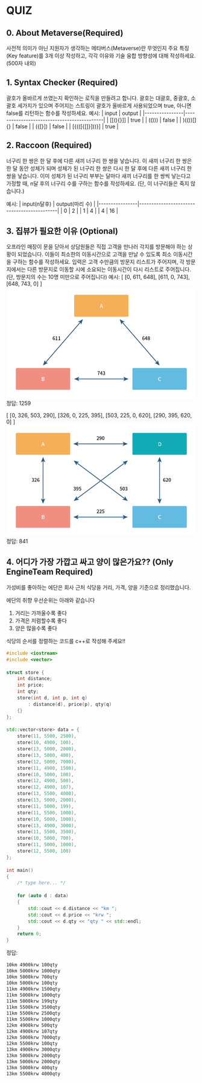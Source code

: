 # QUIZ 

## 0. About Metaverse(Required)
사전적 의미가 아닌 지원자가 생각하는 메타버스(Metaverse)란 무엇인지 주요 특징(Key feature)를 3개 이상 작성하고, 
각각 이유와 기술 융합 방향성에 대해 작성하세요. (500자 내외)

## 1. Syntax Checker (Required)

괄호가 올바르게 쓰였는지 확인하는 로직을 만들려고 합니다. 
괄호는 대괄호, 중괄호, 소괄호 세가지가 있으며 주어지는 스트링이 괄호가 올바르게 사용되었으며 true, 아니면 false를 리턴하는 함수를 작성하세요.
예시: 
| input          | output                                     |
|----------------|--------------------------------------------|
| [[(){}]]       | true                                       |
| (()))          | false                                      |
| )(())[]{}      | false                                      |
| ({[}])         | false                                      |
| [{(([{[]}]))}] | true                                       |

## 2. Raccoon (Required)
너구리 한 쌍은 한 달 후에 다른 새끼 너구리 한 쌍을 낳습니다. 
이 새끼 너구리 한 쌍은 한 달 동안 성체가 되며 성체가 된 너구리 한 쌍은 다시 한 달 후에 다른 새끼 너구리 한 쌍을 낳습니다. 
이미 성체가 된 너구리 부부는 달마다 새끼 너구리를 한 쌍씩 낳는다고 가정할 때, n달 후의 너구리 수를 구하는 함수를 작성하세요. 
(단, 이 너구리들은 죽지 않습니다.)

예시:
| input(n달후)   | output(마리 수)                            |
|----------------|--------------------------------------------|
| 0              | 2                                          |
| 1              | 4                                          |
| 4              | 16                                         |

## 3. 집뷰가 필요한 이유 (Optional)
오프라인 매장이 문을 닫아서 상담원들은 직접 고객을 만나러 각지를 방문해야 하는 상황이 되었습니다. 
이들이 최소한의 이동시간으로 고객을 만날 수 있도록 최소 이동시간을 구하는 함수를 작성하세요. 
입력은 고객 수만큼의 방문지 리스트가 주어지며, 각 방문지에서는 다른 방문지로 이동할 시에 소요되는 이동시간이 다시 리스트로 주어집니다.
(단, 방문지의 수는 10명 미만으로 주어집니다)
예시:
[
    [0,  611,  648],
    [611,  0,  743], 
    [648, 743, 0]
]
![3_1](./image/Q1.jpg)
정답: 1259

[
    [0, 326, 503, 290],
    [326, 0, 225, 395], 
    [503, 225, 0, 620], 
    [290, 395, 620, 0]
]
![3_2](./image/Q2.jpg)
정답: 841

## 4. 어디가 가장 가깝고 싸고 양이 많은가요?? (Only EngineTeam Required)
가성비를 좋아하는 에단은 회사 근처 식당을 거리, 가격, 양을 기준으로 정리했습니다.

에단의 취향 우선순위는 아래와 같습니다
1. 거리는 가까울수록 좋다
2. 가격은 저렴할수록 좋다
3. 양은 많을수록 좋다

식당의 순서를 정렬하는 코드를 c++로 작성해 주세요!!

```c++
#include <iostream>
#include <vector>

struct store {
    int distance;
    int price;
    int qty;
    store(int d, int p, int q)
        : distance(d), price(p), qty(q)
    {}
};

std::vector<store> data = {
	store(11, 5500, 2500),
	store(10, 4900, 100),
	store(13, 5000, 2000),
	store(13, 5000, 400),
	store(12, 5000, 7000),
	store(11, 4900, 1500),
	store(10, 5000, 100),
	store(12, 4900, 500),
	store(12, 4900, 107),
	store(13, 5500, 4000),
	store(13, 5000, 2000),
	store(11, 5000, 199),
	store(11, 5500, 1000),
	store(10, 5000, 1000),
	store(13, 4900, 3000),
	store(11, 5500, 3500),
	store(10, 5000, 700),
	store(11, 5000, 1000),
	store(12, 5500, 100)
};

int main()
{
	/* type here... */
	
	for (auto d : data)
	{
		std::cout << d.distance << "km ";
		std::cout << d.price << "krw ";
		std::cout << d.qty << "qty " << std::endl;
	}
	return 0;
}
```

정답:
```
10km 4900krw 100qty
10km 5000krw 1000qty
10km 5000krw 700qty
10km 5000krw 100qty
11km 4900krw 1500qty
11km 5000krw 1000qty
11km 5000krw 199qty
11km 5500krw 3500qty
11km 5500krw 2500qty
11km 5500krw 1000qty
12km 4900krw 500qty
12km 4900krw 107qty
12km 5000krw 7000qty
12km 5500krw 100qty
13km 4900krw 3000qty
13km 5000krw 2000qty
13km 5000krw 2000qty
13km 5000krw 400qty
13km 5500krw 4000qty
```

